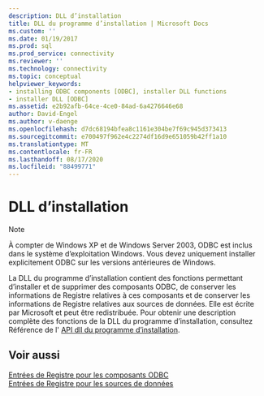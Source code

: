 ```yaml
---
description: DLL d’installation
title: DLL du programme d’installation | Microsoft Docs
ms.custom: ''
ms.date: 01/19/2017
ms.prod: sql
ms.prod_service: connectivity
ms.reviewer: ''
ms.technology: connectivity
ms.topic: conceptual
helpviewer_keywords:
- installing ODBC components [ODBC], installer DLL functions
- installer DLL [ODBC]
ms.assetid: e2b92afb-64ce-4ce0-84ad-6a4276646e68
author: David-Engel
ms.author: v-daenge
ms.openlocfilehash: d7dc68194bfea8c1161e304be7f69c945d373413
ms.sourcegitcommit: e700497f962e4c2274df16d9e651059b42ff1a10
ms.translationtype: MT
ms.contentlocale: fr-FR
ms.lasthandoff: 08/17/2020
ms.locfileid: "88499771"
---
```

# <a name="installer-dll"></a>DLL d’installation
> [!NOTE]  
>  À compter de Windows XP et de Windows Server 2003, ODBC est inclus dans le système d’exploitation Windows. Vous devez uniquement installer explicitement ODBC sur les versions antérieures de Windows.  
  
 La DLL du programme d’installation contient des fonctions permettant d’installer et de supprimer des composants ODBC, de conserver les informations de Registre relatives à ces composants et de conserver les informations de Registre relatives aux sources de données. Elle est écrite par Microsoft et peut être redistribuée. Pour obtenir une description complète des fonctions de la DLL du programme d’installation, consultez Référence de l' [API dll du programme d’installation](../../../odbc/reference/syntax/installer-dll-api-reference-function.md).  
  
## <a name="see-also"></a>Voir aussi  
 [Entrées de Registre pour les composants ODBC](../../../odbc/reference/install/registry-entries-for-odbc-components.md)   
 [Entrées de Registre pour les sources de données](../../../odbc/reference/install/registry-entries-for-data-sources.md)
